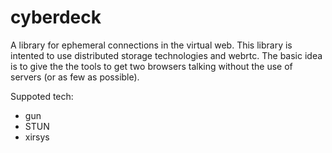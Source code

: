 # cyberdeck

A library for ephemeral connections in the virtual web. This library is intented to use distributed storage technologies and webrtc. The basic idea is to give the the tools to get two browsers talking without the use of servers (or as few as possible).

Suppoted tech:
* gun
* STUN
* xirsys